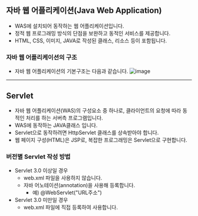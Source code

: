 ## 자바 웹 어플리케이션(Java Web Application)

- WAS에 설치되어 동작하는 웹 어플리케이션입니다.
- 정적 웹 프로그래밍 방식의 단점을 보완하고 동적인 서비스를 제공합니다.
- HTML, CSS, 이미지, JAVA로 작성된 클래스, 리소스 등이 포함됩니다.

### 자바 웹 어플리케이션의 구조

- 자바 웹 어플리케이션의 기본구조는 다음과 같습니다.
![image](https://user-images.githubusercontent.com/46203866/91865811-bc8b5780-ecac-11ea-9ccd-998dab4e8dda.png)

--- 

## Servlet

- 자바 웹 어플리케이션(WAS)의 구성요소 중 하나로, 클라이언트의 요청에 따라 동적인 처리를 하는 서버측 프로그램입니다.
- WAS에 동작하는 JAVA클래스 입니다.
- Servlet으로 동작하려면 HttpServlet 클래스를 상속받아야 합니다.
- 웹 페이지 구성(HTML)은 JSP로, 복잡한 프로그래밍은 Servlet으로 구현합니다.

### 버전별 Servlet 작성 방법

- Servlet 3.0 이상일 경우
    - web.xml 파일을 사용하지 않습니다.
    - 자바 어노테이션(annotation)을 사용해 등록합니다.
        - 예) @WebServlet("URL주소")
- Servlet 3.0 미만일 경우
    - web.xml 파일에 직접 등록하여 사용합니다.
